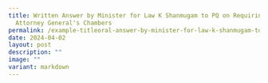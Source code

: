 ```yaml
---
title: Written Answer by Minister for Law K Shanmugam to PQ on Requiring
  Attorney General's Chambers
permalink: /example-titleoral-answer-by-minister-for-law-k-shanmugam-to-pq-on-requiring-attorney-general-s/
date: 2024-04-02
layout: post
description: ""
image: ""
variant: markdown
---
```

